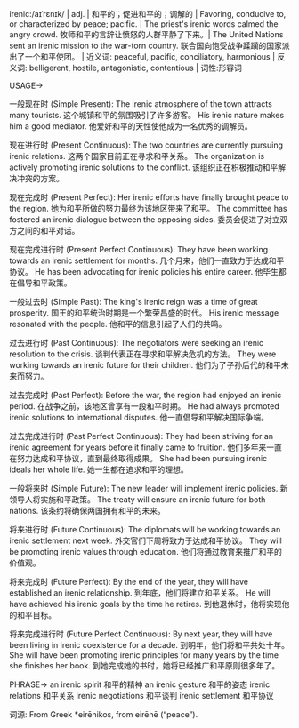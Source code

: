 irenic:/aɪˈrɛnɪk/ | adj. | 和平的；促进和平的；调解的 | Favoring, conducive to, or characterized by peace; pacific. |  The priest's irenic words calmed the angry crowd.  牧师和平的言辞让愤怒的人群平静了下来。|  The United Nations sent an irenic mission to the war-torn country. 联合国向饱受战争蹂躏的国家派出了一个和平使团。 | 近义词: peaceful, pacific, conciliatory, harmonious | 反义词: belligerent, hostile, antagonistic, contentious | 词性:形容词

USAGE->

一般现在时 (Simple Present):
The irenic atmosphere of the town attracts many tourists.  这个城镇和平的氛围吸引了许多游客。
His irenic nature makes him a good mediator.  他爱好和平的天性使他成为一名优秀的调解员。


现在进行时 (Present Continuous):
The two countries are currently pursuing irenic relations. 这两个国家目前正在寻求和平关系。
The organization is actively promoting irenic solutions to the conflict.  该组织正在积极推动和平解决冲突的方案。


现在完成时 (Present Perfect):
Her irenic efforts have finally brought peace to the region. 她为和平所做的努力最终为该地区带来了和平。
The committee has fostered an irenic dialogue between the opposing sides.  委员会促进了对立双方之间的和平对话。


现在完成进行时 (Present Perfect Continuous):
They have been working towards an irenic settlement for months.  几个月来，他们一直致力于达成和平协议。
He has been advocating for irenic policies his entire career.  他毕生都在倡导和平政策。


一般过去时 (Simple Past):
The king's irenic reign was a time of great prosperity. 国王的和平统治时期是一个繁荣昌盛的时代。
His irenic message resonated with the people.  他和平的信息引起了人们的共鸣。


过去进行时 (Past Continuous):
The negotiators were seeking an irenic resolution to the crisis.  谈判代表正在寻求和平解决危机的方法。
They were working towards an irenic future for their children.  他们为了子孙后代的和平未来而努力。


过去完成时 (Past Perfect):
Before the war, the region had enjoyed an irenic period.  在战争之前，该地区曾享有一段和平时期。
He had always promoted irenic solutions to international disputes.  他一直倡导和平解决国际争端。


过去完成进行时 (Past Perfect Continuous):
They had been striving for an irenic agreement for years before it finally came to fruition.  他们多年来一直在努力达成和平协议，直到最终取得成果。
She had been pursuing irenic ideals her whole life. 她一生都在追求和平的理想。


一般将来时 (Simple Future):
The new leader will implement irenic policies. 新领导人将实施和平政策。
The treaty will ensure an irenic future for both nations.  该条约将确保两国拥有和平的未来。


将来进行时 (Future Continuous):
The diplomats will be working towards an irenic settlement next week.  外交官们下周将致力于达成和平协议。
They will be promoting irenic values through education.  他们将通过教育来推广和平的价值观。


将来完成时 (Future Perfect):
By the end of the year, they will have established an irenic relationship.  到年底，他们将建立和平关系。
He will have achieved his irenic goals by the time he retires.  到他退休时，他将实现他的和平目标。


将来完成进行时 (Future Perfect Continuous):
By next year, they will have been living in irenic coexistence for a decade.  到明年，他们将和平共处十年。
She will have been promoting irenic principles for many years by the time she finishes her book.  到她完成她的书时，她将已经推广和平原则很多年了。




PHRASE->
an irenic spirit  和平的精神
an irenic gesture  和平的姿态
irenic relations  和平关系
irenic negotiations  和平谈判
irenic settlement  和平协议


词源: From Greek *eirēnikos, from eirēnē (“peace”).
